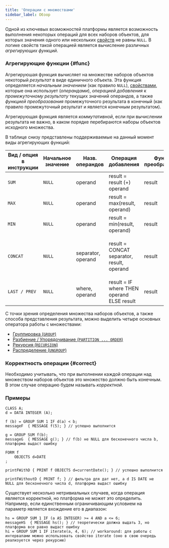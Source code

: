 ```yaml
---
title: 'Операции с множествами'
sidebar_label: Обзор
---
```


Одной из ключевых возможностей платформы является возможность выполнения некоторых операций для всех наборов объектов, для которых значения одного или нескольких [свойств](Properties.md) не равны `NULL`. В логике свойств такой операцией является вычисление различных *агрегирующих функций*. 

### Агрегирующие функции {#func}

Агрегируюшая функция вычисляет на множестве наборов объектов некоторый *результат* в виде единичного объекта. Эта функция определяется *начальным значением* (как правило `NULL`), [свойствами](Properties.md), которые она использует (*операндами*), *операцией добавления* к *промежуточному результату* текущих значений операндов, а также *функцией преобразования* промежуточного результата в конечный (как правило промежуточный результат и является конечным результатом).

Агрегирующая функция является *коммутативной*, если при вычислении результата не важно, в каком порядке перебираются наборы объектов исходного множества. 

В таблице снизу представлены поддерживаемые на данный момент виды агрегирующих функций:

|Вид / опция в инструкции|Начальное значение|Назв. операндов|Операция добавления|Функция преобразования|Коммутативность|Тип данных|
|------------------------|------------------|---------------|---|---|---|---|
|`SUM`                   |`NULL`            |operand        |result = result (+) operand|result|+|число|
|`MAX`                   |`NULL`            |operand        |result = max(result, operand)|result|+|любой сравнимый|
|`MIN`                   |`NULL`            |operand        |result = min(result, operand)|result|+|любой сравнимый|
|`CONCAT`                |`NULL`            |separator, operand|<p>result = CONCAT separator, result, operand</p>|result|-|строковый|
|`LAST / PREV`           |`NULL`            |where, operand |result = IF where THEN operand ELSE result|result|-|<p>любой</p>|

С точки зрения определения множества наборов объектов, а также способа представления результата, можно выделить четыре основных оператора работы с множествами:

-   [Группировка (`GROUP`)](Grouping_GROUP.md)
-   [Разбиение / Упорядочивание (`PARTITION ... ORDER`)](Partitioning_sorting_PARTITION_..._ORDER.md)
-   [Рекурсия (`RECURSION`)](Recursion_RECURSION.md)
-   [Распределение (`UNGROUP`)](Distribution_UNGROUP.md)

### Корректность операции {#correct}

Необходимо учитывать, что при выполнении каждой операции над множеством наборов объектов это множество должно быть конечным. В этом случае операцию будем называть *корректной*.

### Примеры

```lsf
CLASS A;
d = DATA INTEGER (A);

f (b) = GROUP SUM 1 IF d(a) < b;
messageF  { MESSAGE f(5); } // успешно выполнится

g = GROUP SUM f(b);
messageG  { MESSAGE g(); } // f(b) не NULL для бесконечного числа b, платформа выдаст ошибку

FORM f
    OBJECTS d=DATE
;

printFWithD { PRINT f OBJECTS d=currentDate(); } // успешно выполнится

printFWithoutD { PRINT f; } // фильтра для дат нет, а d IS DATE не NULL для бесконечного числа d, платформа выдаст ошибку
```


Существует несколько нетривиальных случаев, когда операция является корректной, но платформа не может это определить. Например, если единственным ограничивающим условием на параметр является вхождение его в диапазон:

```lsf
hs = GROUP SUM 1 IF (a AS INTEGER) >= 4 AND a <= 6;
messageHS  { MESSAGE hs(); } // теоретически должна выдать 3, но платформа все равно выдаст ошибку
hi = GROUP SUM 1 IF iterate(a, 4, 6); // workaround: для работы с интервалами можно использовать свойство iterate (оно в свою очередь реализуется через рекурсию)
```
